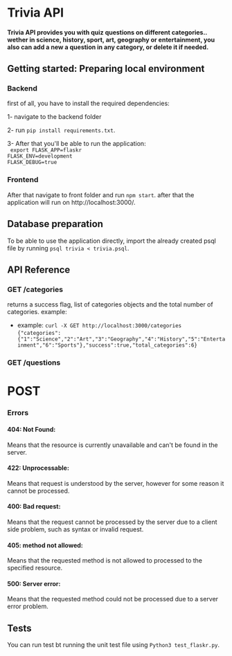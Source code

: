# Trivia API

#### Trivia API provides you with quiz questions on different categories.. wether in science, history, sport, art, geography or entertainment, you also can add a new a question in any category, or delete it if needed.


## Getting started: Preparing local environment
### Backend

first of all, you have to install the required dependencies:

1- navigate to the backend folder

2- run ``` pip install requirements.txt ```. 

3- After that you'll be able to run the application:<br />
``` export FLASK_APP=flaskr``` <br />
```FLASK_ENV=development``` <br />
```FLASK_DEBUG=true ```


### Frontend
After that navigate to front folder and run ```npm start```. after that the application will run on http://localhost:3000/.

## Database preparation
To be able to use the application directly, import the already created psql file by running ```psql trivia < trivia.psql```.

## API Reference

### GET /categories
returns a success flag, list of categories objects and the total number of categories. example:
* example: ```curl -X GET http://localhost:3000/categories``` <br />
 ``` {"categories":{"1":"Science","2":"Art","3":"Geography","4":"History","5":"Entertainment","6":"Sports"},"success":true,"total_categories":6} ```



### GET /questions

# POST

### Errors
#### 404: Not Found:
Means that the resource is currently unavailable and can't be found in the server.
#### 422: Unprocessable:
Means that request is understood by the server, however for some reason it cannot be processed.
#### 400: Bad request:
Means that the request cannot be processed by the server due to a client side problem, such as syntax or invalid request.
#### 405: method not allowed:
Means that the requested method is not allowed to processed to the specified resource.
#### 500: Server error:
Means that the requested method could not be processed due to a server error problem.

## Tests
You can run test bt running the unit test file using ```Python3 test_flaskr.py```.






